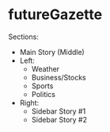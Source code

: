 # futureGazette

Sections: 
- Main Story (Middle)
- Left:
  - Weather
  - Business/Stocks
  - Sports
  - Politics
- Right:
  - Sidebar Story #1
  - Sidebar Story #2
